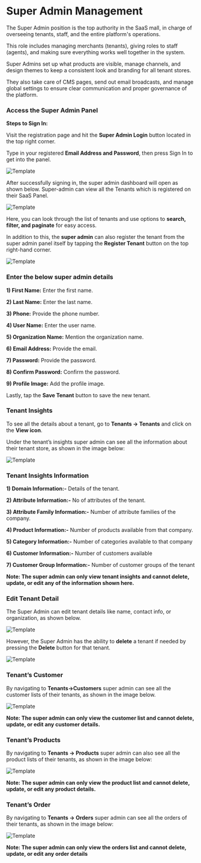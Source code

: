 # Super Admin Management 

The Super Admin position is the top authority in the SaaS mall, in charge of overseeing tenants, staff, and the entire platform's operations.

This role includes managing merchants (tenants), giving roles to staff (agents), and making sure everything works well together in the system.

Super Admins set up what products are visible, manage channels, and design themes to keep a consistent look and branding for all tenant stores.

They also take care of CMS pages, send out email broadcasts, and manage global settings to ensure clear communication and proper governance of the platform.

### Access the Super Admin Panel

**Steps to Sign In:**

Visit the registration page and hit the **Super Admin Login** button located in the top right corner.

Type in your registered **Email Address and Password**, then press Sign In to get into the panel.

![Template](../../assets/2.1.0/images/multi-tenant-ecommerce/1-super-login.png)

After successfully signing in, the super admin dashboard will open as shown below. Super-admin can view all the Tenants which is registered on their SaaS Panel.

![Template](../../assets/2.1.0/images/multi-tenant-ecommerce/2-super-dashboard.png)

Here, you can look through the list of tenants and use options to **search, filter, and paginate** for easy access.

In addition to this, the **super admin** can also register the tenant from the super admin panel itself by tapping the **Register Tenant** button on the top right-hand corner.

![Template](../../assets/2.1.0/images/multi-tenant-ecommerce/3-super-create-tenant.png)

### Enter the below super admin details 

**1) First Name:** Enter the first name.

**2) Last Name:** Enter the last name.

**3) Phone:** Provide the phone number.

**4) User Name:** Enter the user name.

**5) Organization Name:** Mention the organization name.

**6) Email Address:** Provide the email.

**7) Password:** Provide the password.

**8) Confirm Password:** Confirm the password.

**9) Profile Image:** Add the profile image.

Lastly, tap the **Save Tenant** button to save the new tenant.

### Tenant Insights

To see all the details about a tenant, go to **Tenants → Tenants** and click on the **View icon**.

Under the tenant’s insights super admin can see all the information about their tenant store, as shown in the image below:

![Template](../../assets/2.1.0/images/multi-tenant-ecommerce/4-Super-tenant-Insights.png)

### Tenant Insights Information

**1) Domain Information:-** Details of the tenant.

**2) Attribute Information:-** No of attributes of the tenant.

**3) Attribute Family Information:-** Number of attribute families of the company.

**4) Product Information:-** Number of products available from that company.

**5) Category Information:-** Number of categories available to that company

**6) Customer Information:-** Number of customers available

**7) Customer Group Information:-** Number of customer groups of the tenant

**Note: The super admin can only view tenant insights and cannot delete, update, or edit any of the information shown here.**

### Edit Tenant Detail

The Super Admin can edit tenant details like name, contact info, or organization, as shown below.

![Template](../../assets/2.1.0/images/multi-tenant-ecommerce/5-super-edit-tenant.png)

However, the Super Admin has the ability to **delete** a tenant if needed by pressing the **Delete** button for that tenant.

![Template](../../assets/2.1.0/images/multi-tenant-ecommerce/6-super-delete-tenant.png)

### Tenant’s Customer

By navigating to **Tenants→Customers** super admin can see all the customer lists of their tenants, as shown in the image below.

![Template](../../assets/2.1.0/images/multi-tenant-ecommerce/7-super-customer-list.png)

**Note: The super admin can only view the customer list and cannot delete, update, or edit any customer details.**

### Tenant’s Products

By navigating to **Tenants → Products** super admin can also see all the product lists of their tenants, as shown in the image below:

![Template](../../assets/2.1.0/images/multi-tenant-ecommerce/8-super-product-list.png)

**Note: The super admin can only view the product list and cannot delete, update, or edit any product details.**

### Tenant’s Order

By navigating to **Tenants → Orders** super admin can see all the orders of their tenants, as shown in the image below:

![Template](../../assets/2.1.0/images/multi-tenant-ecommerce/9-super-order-list.png)

**Note: The super admin can only view the orders list and cannot delete, update, or edit any order details**

